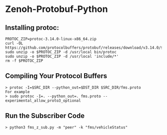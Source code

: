 # Zenoh-Protobuf-Python
## Installing protoc:
```
PROTOC_ZIP=protoc-3.14.0-linux-x86_64.zip
curl -OL https://github.com/protocolbuffers/protobuf/releases/download/v3.14.0/$PROTOC_ZIP
sudo unzip -o $PROTOC_ZIP -d /usr/local bin/protoc
sudo unzip -o $PROTOC_ZIP -d /usr/local 'include/*'
rm -f $PROTOC_ZIP

```

## Compiling Your Protocol Buffers
```
> protoc -I=$SRC_DIR --python_out=$DST_DIR $SRC_DIR/fms.proto
For example
> sudo protoc -I=. --python_out=. fms.proto --experimental_allow_proto3_optional
```

## Run the Subscriber Code
```
> python3 fms_z_sub.py -m "peer" -k "fms/vehicleStatus"
```
